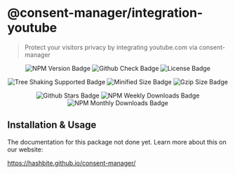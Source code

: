 # @consent-manager/integration-youtube

> Protect your visitors privacy by integrating youtube.com via consent-manager

<center>

![NPM Version Badge](https://badgen.net/npm/v/@consent-manager/integration-youtube)
![Github Check Badge](https://badgen.net/github/checks/hashbite/consent-manager/main)
![License Badge](https://badgen.net/npm/license/@consent-manager/integration-youtube)

![Tree Shaking Supported Badge](https://badgen.net/bundlephobia/tree-shaking/@consent-manager/integration-youtube)
![Minified Size Badge](https://badgen.net/bundlephobia/min/@consent-manager/integration-youtube)
![Gzip Size Badge](https://badgen.net/bundlephobia/minzip/@consent-manager/integration-youtube)

![Github Stars Badge](https://badgen.net/github/stars/hashbite/consent-manager)
![NPM Weekly Downloads Badge](https://badgen.net/npm/dw/@consent-manager/integration-youtube)
![NPM Monthly Downloads Badge](https://badgen.net/npm/dm/@consent-manager/integration-youtube)

</center>

## Installation & Usage

The documentation for this package not done yet. Learn more about this on our website:

https://hashbite.github.io/consent-manager/
